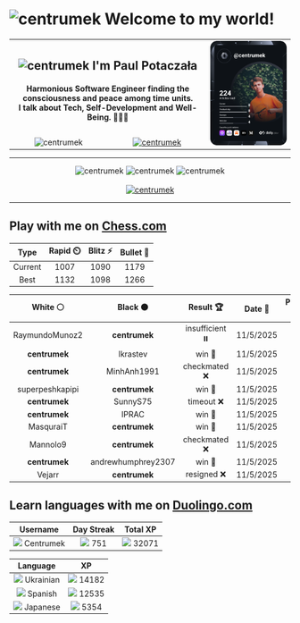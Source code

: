 <h1>
  <img
    src="https://emojis.slackmojis.com/emojis/images/1531849430/4246/blob-sunglasses.gif"
    width="30"
    alt="centrumek"
  />
  Welcome to my world!
</h1>

<table>
  <tbody>
    <tr>
      <td align="center" width="70%" colspan="2">
        <h2>
          <img
            src="https://raw.githubusercontent.com/MartinHeinz/MartinHeinz/master/wave.gif"
            width="30px"
            alt="centrumek"
          />
          I'm Paul Potaczała
        </h2>
        <h4>
          Harmonious Software Engineer finding the consciousness and peace among time units.
          <br/>
          I talk about Tech, Self-Development and Well-Being. 🌿🧘🚀
        </h4>
      </td>
      <td width="30%" rowspan="2">
        <a href="https://app.daily.dev/centrumek">
          <img
            src="./devcard.svg"
            alt="centrumek"
          />
        </a>
      </td>
    </tr>
    <tr align="center">
      <td>
        <img
          src="https://komarev.com/ghpvc/?username=centrumek&label=visitors&color=0e75b6&style=flat"
          alt="centrumek"
        >
      </td>
      <td>
        <a href="https://stackoverflow.com/users/14496012/centrumek">
          <img
            src="https://stackoverflow.com/users/flair/14496012.png?theme=dark"
            alt="centrumek"
          >
        </a>
      </td>
    </tr>
  </tbody>
</table>

---
<div align="center">
  <img 
    src="https://github-readme-stats.vercel.app/api?username=centrumek&show_icons=true&count_private=true&theme=dark&hide_border=true&hide=issues,contribs&bg_color=00000000"
    alt="centrumek"
  />
  <img
    src="https://github-readme-stats.vercel.app/api/top-langs/?username=centrumek&layout=compact&hide_border=true&theme=dark&bg_color=00000000&langs_count=6&exclude_repo=air-statistic-app"
    alt="centrumek"
  />
  <img 
    src="https://github-readme-streak-stats.herokuapp.com?user=centrumek&theme=dark&hide_border=true&background=FFFFFF00"
    alt="centrumek"
  />
  <br/>
  <br/>
  <a href="https://www.buymeacoffee.com/centrumek">
    <img
      src="https://cdn.buymeacoffee.com/buttons/v2/default-orange.png"
      height="50"
      width="210"
      alt="centrumek"
    />
  </a>
</div>

---

## Play with me on [Chess.com](https://www.chess.com/member/centrumek)

<div align="center">
<!--START_SECTION:chessStats-->
<!-- Automatically generated with https://github.com/Balastrong/chess-stats-action -->

| Type | Rapid ⏲️ | Blitz ⚡ | Bullet 🔫 |
|:---:|:---:|:---:|:---:|
| Current | 1007 | 1090 | 1179 |
| Best | 1132 | 1098 | 1266 |

| White ⚪ | Black ⚫ | Result 🏆 | Date 📅 | Position 🗺️ | Type 🕕 |
|:---:|:---:|:---:|:---:|:---:|:---:|
| RaymundoMunoz2 | **centrumek** | insufficient ⏸️ | 11/5/2025 | <a href="http://www.ee.unb.ca/cgi-bin/tervo/fen.pl?select=8/8/8/8/8/8/8/3K2k1 w - - 0 62">Link</a> | Blitz |
| **centrumek** | lkrastev | win 🥇 | 11/5/2025 | <a href="http://www.ee.unb.ca/cgi-bin/tervo/fen.pl?select=r4rk1/p4ppp/1pb5/8/2BPnPP1/1PP4P/PQK4R/R6q w - - 3 26">Link</a> | Blitz |
| **centrumek** | MinhAnh1991 | checkmated ❌ | 11/5/2025 | <a href="http://www.ee.unb.ca/cgi-bin/tervo/fen.pl?select=4k2r/Rpp2pp1/7p/3p4/3Pn3/4Pb2/1R3P1P/2B1K1q1 w k - 8 23">Link</a> | Blitz |
| superpeshkapipi | **centrumek** | win 🥇 | 11/5/2025 | <a href="http://www.ee.unb.ca/cgi-bin/tervo/fen.pl?select=1r3rk1/5p2/4p1p1/5q2/5PK1/R7/R5P1/8 w - - 1 36">Link</a> | Blitz |
| **centrumek** | SunnyS75 | timeout ❌ | 11/5/2025 | <a href="http://www.ee.unb.ca/cgi-bin/tervo/fen.pl?select=8/6KP/8/8/6r1/5k2/8/8 w - - 15 58">Link</a> | Blitz |
| **centrumek** | IPRAC | win 🥇 | 11/5/2025 | <a href="http://www.ee.unb.ca/cgi-bin/tervo/fen.pl?select=8/7p/2p5/1k2p3/1p2P2P/1Q2B3/5PP1/R5K1 b - - 3 47">Link</a> | Bullet |
| MasquraiT | **centrumek** | win 🥇 | 11/5/2025 | <a href="http://www.ee.unb.ca/cgi-bin/tervo/fen.pl?select=r3k1nr/ppp2p2/3p3q/3P2p1/4Ppb1/2NB4/PPP2P1P/R4R1K w kq - 2 17">Link</a> | Bullet |
| Mannolo9 | **centrumek** | checkmated ❌ | 11/5/2025 | <a href="http://www.ee.unb.ca/cgi-bin/tervo/fen.pl?select=rkr5/1Q3R2/p7/8/2pP4/2P5/PP4PP/6K1 b - - 6 34">Link</a> | Blitz |
| **centrumek** | andrewhumphrey2307 | win 🥇 | 11/5/2025 | <a href="http://www.ee.unb.ca/cgi-bin/tervo/fen.pl?select=4Q1k1/1pp2ppp/8/1p6/1Pqb4/6P1/P6P/1K1R4 b - - 0 34">Link</a> | Blitz |
| Vejarr | **centrumek** | resigned ❌ | 11/5/2025 | <a href="http://www.ee.unb.ca/cgi-bin/tervo/fen.pl?select=2k5/5r2/8/R1pN4/2P5/1P4P1/5PK1/8 b - - 2 40">Link</a> | Blitz |

<!--END_SECTION:chessStats-->
</div>

## Learn languages with me on [Duolingo.com](https://www.duolingo.com/profile/Centrumek)

<div align="center">
<!--START_SECTION:duolingoStats-->
<!-- Automatically generated with https://github.com/centrumek/duolingo-readme-stats-->

| Username | Day Streak | Total XP |
|:---:|:---:|:---:|
| <img src="https://raw.githubusercontent.com/centrumek/duolingo-readme-stats/main/assets/duolingo.png" height="12"> Centrumek | <img src="https://raw.githubusercontent.com/centrumek/duolingo-readme-stats/main/assets/streakinactive.svg" height="12"> 751 | <img src="https://raw.githubusercontent.com/centrumek/duolingo-readme-stats/main/assets/xp.svg" height="12"> 32071 | <img src="https://raw.githubusercontent.com/centrumek/duolingo-readme-stats/main/assets/xp.svg" height="12"> 0 |

| Language | XP |
|:---:|:---:|
| <img src="https://raw.githubusercontent.com/centrumek/duolingo-readme-stats/main/assets/langs/ukrainian.svg" height="12"> Ukrainian | <img src="https://raw.githubusercontent.com/centrumek/duolingo-readme-stats/main/assets/xp.svg" height="12"> 14182 |
| <img src="https://raw.githubusercontent.com/centrumek/duolingo-readme-stats/main/assets/langs/spanish.svg" height="12"> Spanish | <img src="https://raw.githubusercontent.com/centrumek/duolingo-readme-stats/main/assets/xp.svg" height="12"> 12535 |
| <img src="https://raw.githubusercontent.com/centrumek/duolingo-readme-stats/main/assets/langs/japanese.svg" height="12"> Japanese | <img src="https://raw.githubusercontent.com/centrumek/duolingo-readme-stats/main/assets/xp.svg" height="12"> 5354 |

<!--END_SECTION:duolingoStats-->
</div>
<!--
**centrumek/centrumek** is a ✨ _special_ ✨ repository because its `README.md` (this file) appears on your GitHub profile.

Here are some ideas to get you started:

- 🔭 I’m currently working on ...
- 🌱 I’m currently learning ...
- 👯 I’m looking to collaborate on ...
- 🤔 I’m looking for help with ...
- 💬 Ask me about ...
- 📫 How to reach me: ...
- 😄 Pronouns: ...
- ⚡ Fun fact: ...
-->
